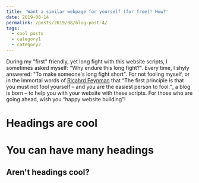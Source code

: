 ```yaml
---
title: 'Want a similar webpage for yourself (for free)! How?'
date: 2019-08-14
permalink: /posts/2019/08/blog-post-4/
tags:
  - cool posts
  - category1
  - category2
---
```


During my "first" friendly, yet long fight with this website scripts, I sometimes asked myself: "Why endure this long fight?". Every time, I shyly answered: "To make someone's long fight short". For not fooling myself, or in the immortal words of [Ricahrd Feynman](https://en.wikipedia.org/wiki/Richard_Feynman) that <q>The first principle is that you must not fool yourself – and you are the easiest person to fool.</q>, a blog is born – to help you with your website with these scripts. For those who are going ahead, wish you <q>happy website building</q>!

Headings are cool
======

You can have many headings
======

Aren't headings cool?
------
